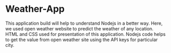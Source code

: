 # Weather-App
This application build will help to understand Nodejs in a better way. Here, we used open weather website to predict the weather of any location. 
HTML and CSS used for presentation of this application. 
Nodejs code helps to get the value from open weather site using the API keys for particular city.
